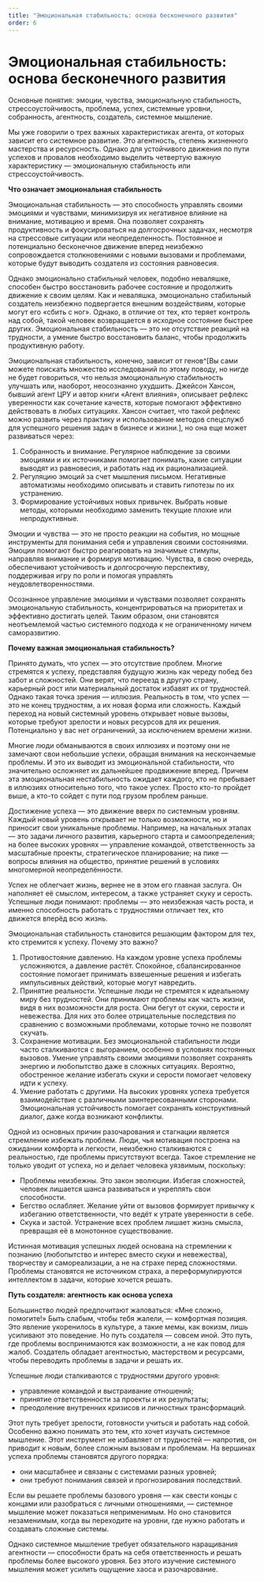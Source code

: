 ```yaml
---
title: "Эмоциональная стабильность: основа бесконечного развития"
order: 6
---
```


# Эмоциональная стабильность: основа бесконечного развития

Основные понятия: эмоции, чувства, эмоциональную стабильность, стрессоустойчивость, проблема, успех, системные уровни, собранность, агентность, создатель, системное мышление.

Мы уже говорили о трех важных характеристиках агента, от которых зависит его системное развитие. Это агентность, степень жизненного мастерства и ресурсность. Однако для устойчивого движения по пути успехов и провалов необходимо выделить четвертую важную характеристику — эмоциональную стабильность или стрессоустойчивость.

**Что означает эмоциональная стабильность**

Эмоциональная стабильность — это способность управлять своими эмоциями и чувствами, минимизируя их негативное влияние на внимание, мотивацию и время. Она позволяет сохранять продуктивность и фокусироваться на долгосрочных задачах, несмотря на стрессовые ситуации или неопределенность. Постоянное и потенциально бесконечное движение вперед неизбежно сопровождается столкновениями с новыми вызовами и проблемами, которые будут выводить создателя из состояния равновесия.

Однако эмоционально стабильный человек, подобно неваляшке, способен быстро восстановить рабочее состояние и продолжить движение к своим целям. Как и неваляшка, эмоционально стабильный создатель неизбежно подвергается внешним воздействиям, которые могут его «сбить с ног». Однако, в отличие от тех, кто теряет контроль над собой, такой человек возвращается в исходное состояние быстрее других. Эмоциональная стабильность — это не отсутствие реакций на трудности, а умение быстро восстановить баланс, чтобы продолжить продуктивную работу.

Эмоциональная стабильность, конечно, зависит от генов^[Вы сами можете поискать множество исследований по этому поводу, но нигде не будет говориться, что нельзя эмоциональную стабильность улучшать или, наоборот, неосознанно ухудшить. Джейсон Хансон, бывший агент ЦРУ и автор книги «Агент влияния», описывает рефлекс уверенности как сочетание качеств, которые помогают эффективно действовать в любых ситуациях. Хансон считает, что такой рефлекс можно развить через практику и использование методов спецслужб для успешного решения задач в бизнесе и жизни.], но она еще может развиваться через:

1. Собранность и внимание. Регулярное наблюдение за своими эмоциями и их источниками помогает понимать, какие ситуации выводят из равновесия, и работать над их рационализацией.
2. Регуляцию эмоций за счет мышления письмом. Негативные автоматизмы необходимо описывать и ставить гипотезы по их устранению.
3. Формирование устойчивых новых привычек. Выбрать новые методы, которыми необходимо заменить текущие плохие или непродуктивные.

Эмоции и чувства — это не просто реакции на события, но мощные инструменты для понимания себя и управления своими состояниями. Эмоции помогают быстро реагировать на значимые стимулы, направляя внимание и формируя мотивацию. Чувства, в свою очередь, обеспечивают устойчивость и долгосрочную перспективу, поддерживая игру по роли и помогая управлять неудовлетворенностями.

Осознанное управление эмоциями и чувствами позволяет сохранять эмоциональную стабильность, концентрироваться на приоритетах и эффективно достигать целей. Таким образом, они становятся неотъемлемой частью системного подхода к не ограниченному ничем саморазвитию.

**Почему важная эмоциональная стабильность?**

Принято думать, что успех — это отсутствие проблем. Многие стремятся к успеху, представляя будущую жизнь как череду побед без забот и сложностей. Они верят, что переезд в другую страну, карьерный рост или материальный достаток избавят их от трудностей. Однако такая точка зрения — иллюзия. Реальность в том, что успех — это не конец трудностям, а их новая форма или сложность. Каждый переход на новый системный уровень открывает новые вызовы, которые требуют зрелости и новых ресурсов для их решения. Потенциально у вас нет ограничений, за исключением времени жизни.

Многие люди обманываются в своих иллюзиях и поэтому они не замечают свои небольшие успехи, обращая внимания на нескончаемые проблемы. И это их выводит из эмоциональной стабильности, что значительно осложняет их дальнейшее продвижение вперед. Причем эта эмоциональная нестабильность ожидает каждого, кто не пребывает в иллюзиях относительно того, что такое успех. Просто кто-то пройдет выше, а кто-то сойдет с пути под грузом проблем раньше.

Достижение успеха — это движение вверх по системным уровням. Каждый новый уровень открывает не только возможности, но и приносит свои уникальные проблемы. Например, на начальных этапах — это задачи личного развития, карьерного старта и самоопределения; на более высоких уровнях — управление командой, ответственность за масштабные проекты, стратегическое планирование; на пике — вопросы влияния на общество, принятие решений в условиях многомерной неопределённости.

Успех не облегчает жизнь, вернее не в этом его главная заслуга. Он наполняет её смыслом, интересом, а также устраняет скуку и серость. Успешные люди понимают: проблемы — это неизбежная часть роста, и именно способность работать с трудностями отличает тех, кто движется вперёд всю жизнь.

Эмоциональная стабильность становится решающим фактором для тех, кто стремится к успеху. Почему это важно?

1. Противостояние давлению. На каждом уровне успеха проблемы усложняются, а давление растёт. Спокойное, сбалансированное состояние помогает принимать взвешенные решения и избегать импульсивных действий, которые могут навредить.
2. Принятие реальности. Успешные люди не стремятся к идеальному миру без трудностей. Они принимают проблемы как часть жизни, видя в них возможности для роста. Они бегут от скуки, серости и невежества. Для них это более отрицательные последствия по сравнению с возможными проблемами, которые точно не позволят скучать.
3. Сохранение мотивации. Без эмоциональной стабильности люди часто сталкиваются с выгоранием, особенно в условиях постоянных вызовов. Умение управлять своими эмоциями позволяет сохранять энергию и любопытство даже в сложных ситуациях. Вероятно, обостренное желание избегать скуки и серости помогает человеку идти к успеху.
4. Умение работать с другими. На высоких уровнях успеха требуется взаимодействие с различными заинтересованными сторонами. Эмоциональная устойчивость помогает сохранять конструктивный диалог, даже когда возникают конфликты.

Одной из основных причин разочарования и стагнации является стремление избежать проблем. Люди, чья мотивация построена на ожидании комфорта и легкости, неизбежно сталкиваются с реальностью, где проблемы присутствуют всегда. Такое стремление не только уводит от успеха, но и делает человека уязвимым, поскольку:

* Проблемы неизбежны. Это закон эволюции. Избегая сложностей, человек лишается шанса развиваться и укреплять свои способности.
* Бегство ослабляет. Желание уйти от вызовов формирует привычку к избеганию ответственности, что ведёт к утрате уверенности в себе.
* Скука и застой. Устранение всех проблем лишает жизнь смысла, превращая её в монотонное существование.

Истинная мотивация успешных людей основана на стремлении к познанию (любопытство и интерес вместо скуки и невежества), творчеству и самореализации, а не на страхе перед сложностями. Проблемы становятся не источником страха, а переформулируются интеллектом в задачи, которые хочется решать.

**Путь создателя:** **агентность** **как основа успеха**

Большинство людей предпочитают жаловаться: «Мне сложно, помогите!» Быть слабым, чтобы тебя жалели, — комфортная позиция. Это явление укоренилось в культуре, а такие мемы, как вокизм, лишь усиливают это поведение. Но путь создателя — совсем иной. Это путь, где проблемы воспринимаются как возможности, а не как повод для жалоб. Создатель обладает агентностью, мастерством и ресурсами, чтобы переводить проблемы в задачи и решать их.

Успешные люди сталкиваются с трудностями другого уровня:

* управление командой и выстраивание отношений;
* принятие ответственности за проекты и их результаты;
* преодоление внутренних кризисов и личностных трансформаций.

Этот путь требует зрелости, готовности учиться и работать над собой. Особенно важно понимать это тем, кто хочет изучать системное мышление. Этот инструмент не избавляет от трудностей — напротив, он приводит к новым, более сложным вызовам и проблемам. На вершинах успеха проблемы становятся другого порядка:

* они масштабнее и связаны с системами разных уровней;
* они требуют понимания связей и прогнозирования последствий.

Если вы решаете проблемы базового уровня — как свести концы с концами или разобраться с личными отношениями, — системное мышление может показаться неприменимым. Но оно становится незаменимым, когда вы переходите на уровни, где нужно работать и создавать сложные системы.

Однако системное мышление требует обязательного наращивания агентности — способности брать на себя ответственность и решать проблемы более высокого уровня. Без этого изучение системного мышления может усилить ощущение хаоса и разочарование.